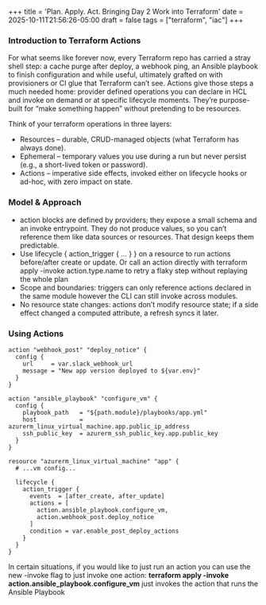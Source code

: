 +++
title = 'Plan. Apply. Act. Bringing Day 2 Work into Terraform'
date = 2025-10-11T21:56:26-05:00
draft = false
tags = ["terraform", "iac"]
+++


### Introduction to Terraform Actions

For what seems like forever now, every Terraform repo has carried a stray shell step: a cache purge after deploy, a webhook ping, an Ansible playbook to finish configuration and while useful, ultimately grafted on with provisioners or CI glue that Terraform can’t see. Actions give those steps a much needed home: provider defined operations you can declare in HCL and invoke on demand or at specific lifecycle moments. They’re purpose-built for “make something happen” without pretending to be resources.

Think of your terraform operations in three layers:
+ Resources – durable, CRUD-managed objects (what Terraform has always done).
+ Ephemeral – temporary values you use during a run but never persist (e.g., a short-lived token or password).
+ Actions – imperative side effects, invoked either on lifecycle hooks or ad-hoc, with zero impact on state.

### Model & Approach
+ action blocks are defined by providers; they expose a small schema and an invoke entrypoint. They do not produce values, so you can’t reference them like data sources or resources. That design keeps them predictable.
+ Use lifecycle { action_trigger { … } } on a resource to run actions before/after create or update. Or call an action directly with terraform apply -invoke action.type.name to retry a flaky step without replaying the whole plan
+ Scope and boundaries: triggers can only reference actions declared in the same module however the CLI can still invoke across modules.
+ No resource state changes: actions don’t modify resource state; if a side effect changed a computed attribute, a refresh syncs it later. 


### Using Actions

```
action "webhook_post" "deploy_notice" {
  config {
    url     = var.slack_webhook_url
    message = "New app version deployed to ${var.env}"
  }
}

action "ansible_playbook" "configure_vm" {
  config {
    playbook_path   = "${path.module}/playbooks/app.yml"
    host            = azurerm_linux_virtual_machine.app.public_ip_address
    ssh_public_key  = azurerm_ssh_public_key.app.public_key
  }
}

resource "azurerm_linux_virtual_machine" "app" {
  # ...vm config...

  lifecycle {
    action_trigger {
      events  = [after_create, after_update]
      actions = [
        action.ansible_playbook.configure_vm,
        action.webhook_post.deploy_notice
      ]
      condition = var.enable_post_deploy_actions
    }
  }
}

```

In certain situations, if you  would like to just run an action you can use the new -invoke flag to just invoke one action: __terraform apply -invoke action.ansible_playbook.configure_vm__ just invokes the action that runs the Ansible Playbook

